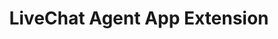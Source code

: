 ---
title: LiveChat Agent App Extension

menuTitle: Agent App <u>Extension</u>

themeColor: green

includes:
  - introduction
  - advanced-use
  - authorization
  - js-api
  - troubleshooting
  
---